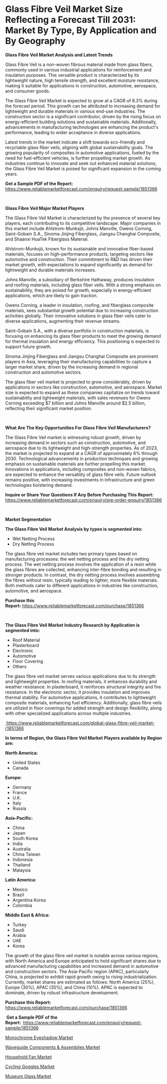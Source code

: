 <p><h1>Glass Fibre Veil Market Size Reflecting a Forecast Till 2031: Market By Type, By Application and By Geography</h1></p><p><strong>Glass Fibre Veil Market Analysis and Latest Trends</strong></p>
<p><p>Glass Fibre Veil is a non-woven fibrous material made from glass fibers, commonly used in various industrial applications for reinforcement and insulation purposes. This versatile product is characterized by its lightweight nature, high tensile strength, and excellent moisture resistance, making it suitable for applications in construction, automotive, aerospace, and consumer goods.</p><p>The Glass Fibre Veil Market is expected to grow at a CAGR of 8.3% during the forecast period. This growth can be attributed to increasing demand for lightweight and durable materials in various end-use industries. The construction sector is a significant contributor, driven by the rising focus on energy-efficient building solutions and sustainable materials. Additionally, advancements in manufacturing technologies are enhancing the product's performance, leading to wider acceptance in diverse applications.</p><p>Latest trends in the market indicate a shift towards eco-friendly and recyclable glass fiber veils, aligning with global sustainability goals. The growing popularity of composites in automotive applications, fueled by the need for fuel-efficient vehicles, is further propelling market growth. As industries continue to innovate and seek out enhanced material solutions, the Glass Fibre Veil Market is poised for significant expansion in the coming years.</p></p>
<p><strong>Get a Sample PDF of the Report:&nbsp;</strong> <a href="https://www.reliablemarketforecast.com/enquiry/request-sample/1851366?utm_campaign=1495&utm_medium=2&utm_source=Github&utm_content=ia&utm_term=18102024&utm_id=glass-fibre-veil">https://www.reliablemarketforecast.com/enquiry/request-sample/1851366</a></p>
<p>&nbsp;</p>
<p><strong>Glass Fibre Veil Major Market Players</strong></p>
<p><p>The Glass Fibre Veil Market is characterized by the presence of several key players, each contributing to its competitive landscape. Major companies in this market include Ahlstrom-Munksjö, Johns Manville, Owens Corning, Saint-Gobain S.A., Sinoma Jinjing Fiberglass, Jiangsu Changhai Composite, and Shaanxi HuaTek Fiberglass Material.</p><p>Ahlstrom-Munksjö, known for its sustainable and innovative fiber-based materials, focuses on high-performance products, targeting sectors like automotive and construction. Their commitment to R&D has driven their market growth, with expectations to expand significantly as demand for lightweight and durable materials increases.</p><p>Johns Manville, a subsidiary of Berkshire Hathaway, produces insulation and roofing materials, including glass fiber veils. With a strong emphasis on sustainability, they are poised for growth, especially in energy-efficient applications, which are likely to gain traction.</p><p>Owens Corning, a leader in insulation, roofing, and fiberglass composite materials, sees substantial growth potential due to increasing construction activities globally. Their innovative solutions in glass fiber veils cater to diverse applications, augmenting their revenue streams.</p><p>Saint-Gobain S.A., with a diverse portfolio in construction materials, is focusing on enhancing its glass fiber products to meet the growing demand for thermal insulation and energy efficiency. This positioning is expected to support future growth.</p><p>Sinoma Jinjing Fiberglass and Jiangsu Changhai Composite are prominent players in Asia, leveraging their manufacturing capabilities to capture a larger market share, driven by the increasing demand in regional construction and automotive sectors.</p><p>The glass fiber veil market is projected to grow considerably, driven by applications in sectors like construction, automotive, and aerospace. Market size is expected to expand as these companies capitalize on trends toward sustainability and lightweight materials, with sales revenues for Owens Corning exceeding $7 billion and Johns Manville around $2.5 billion, reflecting their significant market position.</p></p>
<p>&nbsp;</p>
<p><strong>What Are The Key Opportunities For Glass Fibre Veil Manufacturers?</strong></p>
<p><p>The Glass Fibre Veil market is witnessing robust growth, driven by increasing demand in sectors such as construction, automotive, and aerospace due to its lightweight and high-strength properties. As of 2023, the market is projected to expand at a CAGR of approximately 6% through 2030. Technological advancements in production techniques and growing emphasis on sustainable materials are further propelling this market. Innovations in applications, including composites and non-woven fabrics, are expected to enhance the versatility of glass fibre veils. Future outlook remains positive, with increasing investments in infrastructure and green technologies bolstering demand.</p></p>
<p><strong>Inquire or Share Your Questions If Any Before Purchasing This Report:</strong> <a href="https://www.reliablemarketforecast.com/enquiry/pre-order-enquiry/1851366?utm_campaign=1495&utm_medium=2&utm_source=Github&utm_content=ia&utm_term=18102024&utm_id=glass-fibre-veil">https://www.reliablemarketforecast.com/enquiry/pre-order-enquiry/1851366</a></p>
<p>&nbsp;</p>
<p><strong>Market Segmentation</strong></p>
<p><strong>The Glass Fibre Veil Market Analysis by types is segmented into:</strong></p>
<p><ul><li>Wet Netting Process</li><li>Dry Netting Process</li></ul></p>
<p><p>The glass fibre veil market includes two primary types based on manufacturing processes: the wet netting process and the dry netting process. The wet netting process involves the application of a resin while the glass fibres are collected, enhancing inter-fibre bonding and resulting in stronger products. In contrast, the dry netting process involves assembling the fibres without resin, typically leading to lighter, more flexible materials. Both methods cater to different applications in industries like construction, automotive, and aerospace.</p></p>
<p><strong>Purchase this Report:&nbsp;</strong><a href="https://www.reliablemarketforecast.com/purchase/1851366?utm_campaign=1495&utm_medium=2&utm_source=Github&utm_content=ia&utm_term=18102024&utm_id=glass-fibre-veil">https://www.reliablemarketforecast.com/purchase/1851366</a></p>
<p>&nbsp;</p>
<p><strong>The Glass Fibre Veil Market Industry Research by Application is segmented into:</strong></p>
<p><ul><li>Roof Material</li><li>Plasterboard</li><li>Electronic</li><li>Automotive</li><li>Floor Covering</li><li>Others</li></ul></p>
<p><p>The glass fibre veil market serves various applications due to its strength and lightweight properties. In roofing materials, it enhances durability and weather resistance. In plasterboard, it reinforces structural integrity and fire resistance. In the electronic sector, it provides insulation and improves thermal stability. For automotive applications, it contributes to lightweight composite materials, enhancing fuel efficiency. Additionally, glass fibre veils are utilized in floor coverings for added strength and design flexibility, along with other specialized applications across multiple industries.</p></p>
<p><a href="https://www.reliablemarketforecast.com/global-glass-fibre-veil-market-r1851366?utm_campaign=1495&utm_medium=2&utm_source=Github&utm_content=ia&utm_term=18102024&utm_id=glass-fibre-veil">&nbsp;https://www.reliablemarketforecast.com/global-glass-fibre-veil-market-r1851366</a></p>
<p><strong>In terms of Region, the Glass Fibre Veil Market Players available by Region are:</strong></p>
<p>
    <p> <strong> North America: </strong>
        <ul>
            <li>United States</li>
            <li>Canada</li>
        </ul>
        </p> 
    <p> <strong> Europe: </strong>
        <ul>
            <li>Germany</li>
            <li>France</li>
            <li>U.K.</li>
            <li>Italy</li>
            <li>Russia</li>
        </ul>
        </p> 
    <p> <strong> Asia-Pacific: </strong>
        <ul>
            <li>China</li>
            <li>Japan</li>
            <li>South Korea</li>
            <li>India</li>
            <li>Australia</li>
            <li>China Taiwan</li>
            <li>Indonesia</li>
            <li>Thailand</li>
            <li>Malaysia</li>
        </ul>
        </p> 
    <p> <strong> Latin America: </strong>
        <ul>
            <li>Mexico</li>
            <li>Brazil</li>
            <li>Argentina Korea</li>
            <li>Colombia</li>
        </ul>
        </p> 
    <p> <strong> Middle East & Africa: </strong>
        <ul>
            <li>Turkey</li>
            <li>Saudi</li>
            <li>Arabia</li>
            <li>UAE</li>
            <li>Korea</li>
        </ul>
    </p>
    </p>
<p><p>The growth of the glass fibre veil market is notable across various regions, with North America and Europe anticipated to hold significant shares due to advanced manufacturing capabilities and increased demand in automotive and construction sectors. The Asia-Pacific region (APAC), particularly China, is projected to exhibit rapid growth owing to rising industrialization. Currently, market shares are estimated as follows: North America (25%), Europe (30%), APAC (35%), and China (10%). APAC is expected to dominate, driven by robust infrastructure development.</p></p>
<p><strong>Purchase this Report: </strong><a href="https://www.reliablemarketforecast.com/purchase/1851366?utm_campaign=1495&utm_medium=2&utm_source=Github&utm_content=ia&utm_term=18102024&utm_id=glass-fibre-veil">https://www.reliablemarketforecast.com/purchase/1851366</a></p>
<p>&nbsp;<strong>Get a Sample PDF of the Report:&nbsp;&nbsp;</strong><a href="https://www.reliablemarketforecast.com/enquiry/request-sample/1851366?utm_campaign=1495&utm_medium=2&utm_source=Github&utm_content=ia&utm_term=18102024&utm_id=glass-fibre-veil">https://www.reliablemarketforecast.com/enquiry/request-sample/1851366</a></p>
<p><strong></strong></p>
<p><p><a href="https://www.linkedin.com/pulse/insights-monochrome-eyeshadow-industry-market-financial-status-u1syc?utm_campaign=1495&utm_medium=2&utm_source=Github&utm_content=ia&utm_term=18102024&utm_id=glass-fibre-veil">Monochrome Eyeshadow Market</a></p><p><a href="https://github.com/DixieGrimes/Market-Research-Report-List-1/blob/main/waveguide-components-assemblies-market.md?utm_campaign=1495&utm_medium=2&utm_source=Github&utm_content=ia&utm_term=18102024&utm_id=glass-fibre-veil">Waveguide Components & Assemblies Market</a></p><p><a href="https://www.linkedin.com/pulse/household-fan-market-overview-regional-outlook-competitive-bzu0c?utm_campaign=1495&utm_medium=2&utm_source=Github&utm_content=ia&utm_term=18102024&utm_id=glass-fibre-veil">Household Fan Market</a></p><p><a href="https://www.linkedin.com/pulse/insights-cycling-goggles-market-players-size-geographical-kyaec?utm_campaign=1495&utm_medium=2&utm_source=Github&utm_content=ia&utm_term=18102024&utm_id=glass-fibre-veil">Cycling Goggles Market</a></p><p><a href="https://www.linkedin.com/pulse/driving-forces-global-museum-glass-market-trends-applications-a4a1e?utm_campaign=1495&utm_medium=2&utm_source=Github&utm_content=ia&utm_term=18102024&utm_id=glass-fibre-veil">Museum Glass Market</a></p></p>